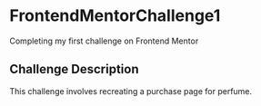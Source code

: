 # FrontendMentorChallenge1
Completing my first challenge on Frontend Mentor
## Challenge Description
This challenge involves recreating a purchase page for perfume.
